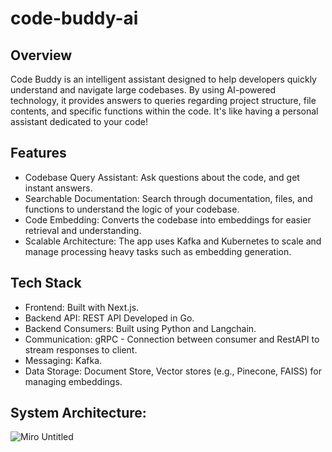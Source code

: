 # code-buddy-ai
## Overview

Code Buddy is an intelligent assistant designed to help developers quickly understand and navigate large codebases. By using AI-powered technology, it provides answers to queries regarding project structure, file contents, and specific functions within the code. It's like having a personal assistant dedicated to your code!

## Features

- Codebase Query Assistant: Ask questions about the code, and get instant answers.
- Searchable Documentation: Search through documentation, files, and functions to understand the logic of your codebase.
- Code Embedding: Converts the codebase into embeddings for easier retrieval and understanding.
- Scalable Architecture: The app uses Kafka and Kubernetes to scale and manage processing heavy tasks such as embedding generation.

## Tech Stack

- Frontend: Built with Next.js.
- Backend API: REST API Developed in Go.
- Backend Consumers: Built using Python and Langchain.
- Communication: gRPC - Connection between consumer and RestAPI to stream responses to client.
- Messaging: Kafka.
- Data Storage: Document Store, Vector stores (e.g., Pinecone, FAISS) for managing embeddings.


## System Architecture:

![Miro Untitled](https://github.com/user-attachments/assets/8f6d5ceb-e3c3-4097-b22a-a8cbf780713e)
